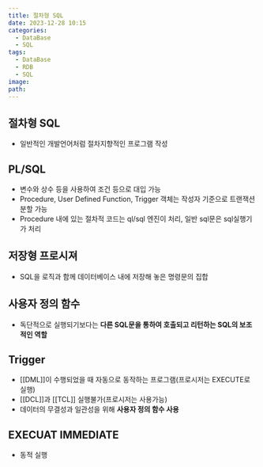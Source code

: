 ```yaml
---
title: 절차형 SQL
date: 2023-12-28 10:15
categories:
  - DataBase
  - SQL
tags:
  - DataBase
  - RDB
  - SQL
image: 
path:
---
```


## 절차형 SQL
- 일반적인 개발언어처럼 절차지향적인 프로그램 작성

## PL/SQL
- 변수와 상수 등을 사용하여 조건 등으로 대입 가능
- Procedure, User Defined Function, Trigger 객체는 작성자 기준으로 트랜잭션 분할 가능
- Procedure 내에 있는 절차적 코드는 ql/sql 엔진이 처리, 일반 sql문은 sql실행기가 처리

## 저장형 프로시져
- SQL을 로직과 함께 데이터베이스 내에 저장해 놓은 명령문의 집합

## 사용자 정의 함수
- 독단적으로 실행되기보다는 **다른 SQL문을 통하여 호출되고 리턴하는 SQL의 보조적인 역할**

## Trigger

- [[DML]]이 수행되었을 때 자동으로 동작하는 프로그램(프로시저는 EXECUTE로 실행)
- [[DCL]]과 [[TCL]] 실행불가(프로시저는 사용가능)
- 데이터의 무결성과 일관성을 위해 **사용자 정의 함수 사용**

## EXECUAT IMMEDIATE
- 동적 실행